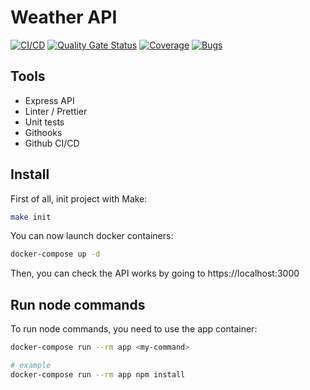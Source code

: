 # Weather API

[![CI/CD](https://github.com/loickvirot/weather-api/actions/workflows/ci-cd.yml/badge.svg)](https://github.com/loickvirot/weather-api/actions/workflows/ci-cd.yml)
[![Quality Gate Status](https://sonarcloud.io/api/project_badges/measure?project=loickvirot_weather-api&metric=alert_status)](https://sonarcloud.io/summary/new_code?id=loickvirot_weather-api)
[![Coverage](https://sonarcloud.io/api/project_badges/measure?project=loickvirot_weather-api&metric=coverage)](https://sonarcloud.io/summary/new_code?id=loickvirot_weather-api)
[![Bugs](https://sonarcloud.io/api/project_badges/measure?project=loickvirot_weather-api&metric=bugs)](https://sonarcloud.io/summary/new_code?id=loickvirot_weather-api)

## Tools

- Express API
- Linter / Prettier
- Unit tests
- Githooks
- Github CI/CD

## Install

First of all, init project with Make:

```bash
make init
```

You can now launch docker containers:

```bash
docker-compose up -d
```

Then, you can check the API works by going to https://localhost:3000

## Run node commands

To run node commands, you need to use the app container:

```bash
docker-compose run --rm app <my-command>

# example
docker-compose run --rm app npm install
```
